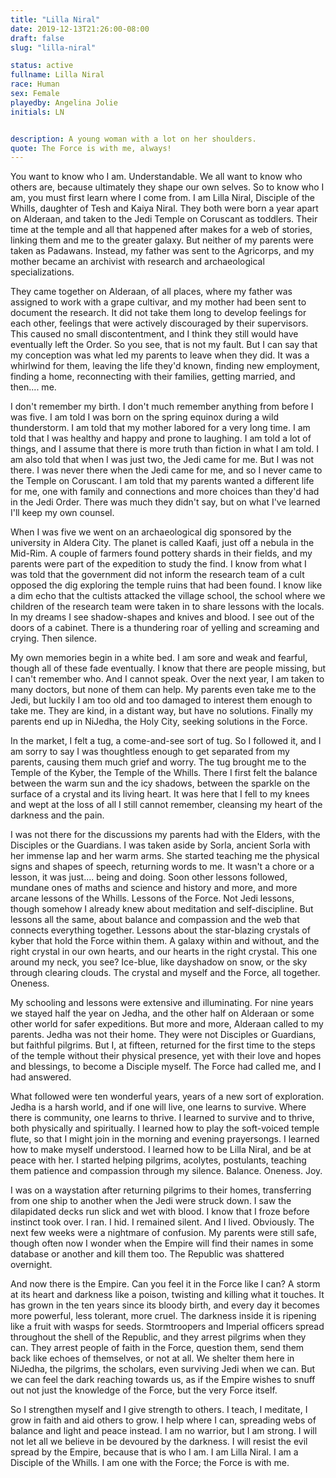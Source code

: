 ```yaml
---
title: "Lilla Niral"
date: 2019-12-13T21:26:00-08:00
draft: false
slug: "lilla-niral"

status: active
fullname: Lilla Niral
race: Human
sex: Female
playedby: Angelina Jolie
initials: LN


description: A young woman with a lot on her shoulders.
quote: The Force is with me, always!
---
```


You want to know who I am. Understandable. We all want to know who others are, because ultimately they shape our own selves. So to know who I am, you must first learn where I come from. I am Lilla Niral, Disciple of the Whills, daughter of Tesh and Kaiya Niral. They both were born a year apart on Alderaan, and taken to the Jedi Temple on Coruscant as toddlers. Their time at the temple and all that happened after makes for a web of stories, linking them and me to the greater galaxy. But neither of my parents were taken as Padawans. Instead, my father was sent to the Agricorps, and my mother became an archivist with research and archaeological specializations. 

They came together on Alderaan, of all places, where my father was assigned to work with a grape cultivar, and my mother had been sent to document the research. It did not take them long to develop feelings for each other, feelings that were actively discouraged by their supervisors. This caused no small discontentment, and I think they still would have eventually left the Order. So you see, that is not my fault. But I can say that my conception was what led my parents to leave when they did. It was a whirlwind for them, leaving the life they'd known, finding new employment, finding a home, reconnecting with their families, getting married, and then.... me.

I don't remember my birth. I don't much remember anything from before I was five. I am told I was born on the spring equinox during a wild thunderstorm. I am told that my mother labored for a very long time. I am told that I was healthy and happy and prone to laughing. I am told a lot of things, and I assume that there is more truth than fiction in what I am told. I am also told that when I was just two, the Jedi came for me. But I was not there. I was never there when the Jedi came for me, and so I never came to the Temple on Coruscant. I am told that my parents wanted a different life for me, one with family and connections and more choices than they'd had in the Jedi Order. There was much they didn't say, but on what I've learned I'll keep my own counsel.

When I was five we went on an archaeological dig sponsored by the university in Aldera City. The planet is called Kaafi, just off a nebula in the Mid-Rim. A couple of farmers found pottery shards in their fields, and my parents were part of the expedition to study the find. I know from what I was told that the government did not inform the research team of a cult opposed the dig exploring the temple ruins that had been found. I know like a dim echo that the cultists attacked the village school, the school where we children of the research team were taken in to share lessons with the locals. In my dreams I see shadow-shapes and knives and blood. I see out of the doors of a cabinet. There is a thundering roar of yelling and screaming and crying. Then silence.

My own memories begin in a white bed. I am sore and weak and fearful, though all of these fade eventually. I know that there are people missing, but I can't remember who. And I cannot speak. Over the next year, I am taken to many doctors, but none of them can help. My parents even take me to the Jedi, but luckily I am too old and too damaged to interest them enough to take me. They are kind, in a distant way, but have no solutions. Finally my parents end up in NiJedha, the Holy City, seeking solutions in the Force. 

In the market, I felt a tug, a come-and-see sort of tug. So I followed it, and I am sorry to say I was thoughtless enough to get separated from my parents, causing them much grief and worry. The tug brought me to the Temple of the Kyber, the Temple of the Whills. There I first felt the balance between the warm sun and the icy shadows, between the sparkle on the surface of a crystal and its living heart. It was here that I fell to my knees and wept at the loss of all I still cannot remember, cleansing my heart of the darkness and the pain.

I was not there for the discussions my parents had with the Elders, with the Disciples or the Guardians. I was taken aside by Sorla, ancient Sorla with her immense lap and her warm arms. She started teaching me the physical signs and shapes of speech, returning words to me. It wasn't a chore or a lesson, it was just.... being and doing. Soon other lessons followed, mundane ones of maths and science and history and more, and more arcane lessons of the Whills. Lessons of the Force. Not Jedi lessons, though somehow I already knew about meditation and self-discipline. But lessons all the same, about balance and compassion and the web that connects everything together. Lessons about the star-blazing crystals of kyber that hold the Force within them. A galaxy within and without, and the right crystal in our own hearts, and our hearts in the right crystal. This one around my neck, you see? Ice-blue, like dayshadow on snow, or the sky through clearing clouds. The crystal and myself and the Force, all together. Oneness.

My schooling and lessons were extensive and illuminating. For nine years we stayed half the year on Jedha, and the other half on Alderaan or some other world for safer expeditions. But more and more, Alderaan called to my parents. Jedha was not their home. They were not Disciples or Guardians, but faithful pilgrims. But I, at fifteen, returned for the first time to the steps of the temple without their physical presence, yet with their love and hopes and blessings, to become a Disciple myself. The Force had called me, and I had answered.

What followed were ten wonderful years, years of a new sort of exploration. Jedha is a harsh world, and if one will live, one learns to survive. Where there is community, one learns to thrive. I learned to survive and to thrive, both physically and spiritually. I learned how to play the soft-voiced temple flute, so that I might join in the morning and evening prayersongs. I learned how to make myself understood. I learned how to be Lilla Niral, and be at peace with her. I started helping pilgrims, acolytes, postulants, teaching them patience and compassion through my silence. Balance. Oneness. Joy.

I was on a waystation after returning pilgrims to their homes, transferring from one ship to another when the Jedi were struck down. I saw the dilapidated decks run slick and wet with blood. I know that I froze before instinct took over. I ran. I hid. I remained silent. And I lived. Obviously. The next few weeks were a nightmare of confusion. My parents were still safe, though often now I wonder when the Empire will find their names in some database or another and kill them too. The Republic was shattered overnight.

And now there is the Empire. Can you feel it in the Force like I can? A storm at its heart and darkness like a poison, twisting and killing what it touches. It has grown in the ten years since its bloody birth, and every day it becomes more powerful, less tolerant, more cruel. The darkness inside it is ripening like a fruit with wasps for seeds. Stormtroopers and Imperial officers spread throughout the shell of the Republic, and they arrest pilgrims when they can. They arrest people of faith in the Force, question them, send them back like echoes of themselves, or not at all. We shelter them here in NiJedha, the pilgrims, the scholars, even surviving Jedi when we can. But we can feel the dark reaching towards us, as if the Empire wishes to snuff out not just the knowledge of the Force, but the very Force itself.

So I strengthen myself and I give strength to others. I teach, I meditate, I grow in faith and aid others to grow. I help where I can, spreading webs of balance and light and peace instead. I am no warrior, but I am strong. I will not let all we believe in be devoured by the darkness. I will resist the evil spread by the Empire, because that is who I am. I am Lilla Niral. I am a Disciple of the Whills. I am one with the Force; the Force is with me.
